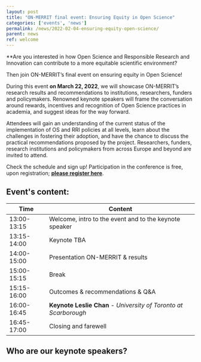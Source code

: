 ```yaml
---
layout: post
title: "ON-MERRIT final event: Ensuring Equity in Open Science"
categories: ['events', 'news']
permalink: /news/2022-02-04-ensuring-equity-open-science/
parent: news
ref: welcome
---
```


**Are you interested in how Open Science and Responsible Research and Innovation can contribute to a more equitable scientific environment?

Then join ON-MERRIT’s final event on ensuring equity in Open Science! 

During this event **on March 22, 2022**, we will showcase ON-MERRIT’s research results and recommendations to institutions, researchers, funders and policymakers.
Renowned keynote speakers will frame the conversation around rewards, incentives and recognition of Open Science practices in academia, and suggest ideas for the way forward.

Attendees will gain an understanding of the current status of the implementation of OS and RRI policies at all levels, learn about the challenges in fostering their adoption, and have the chance to discuss the practical recommendations proposed by the project. Researchers, funders, research institutions and policymakers from across Europe and beyond are invited to attend.

Check the schedule and sign up! Participation in the conference is free, upon registration; **[please register here](https://uni-goettingen.zoom.us/meeting/register/tJMvceiprDMoHdIOujE7WXdH1ow0XJqtsQqW)**.

## Event's content:

| Time  | Content |
| ------------- | ------------- |
| 13:00-13:15  | Welcome, intro to the event and to the keynote speaker  |
| 13:15-14:00  | Keynote TBA  |
| 14:00-15:00  | Presentation ON-MERRIT & results  |
| 15:00-15:15  | Break  |
| 15:15-16:00  | Outcomes & recommendations & Q&A  |
| 16:00-16:45  | **Keynote Leslie Chan** - *University of Toronto at Scarborough*  |
| 16:45-17:00  | Closing and farewell  |

## Who are our keynote speakers?
